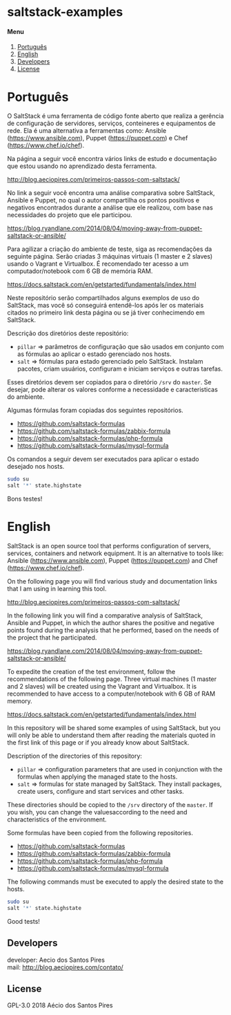 # saltstack-examples

[Português]: #português
[English]: #english
[Developers]: #developers
[License]: #license

#### Menu

1. [Português][Português]
2. [English][English]
3. [Developers][Developers]
4. [License][License]

# Português

O SaltStack é uma ferramenta de código fonte aberto que realiza a gerência de
configuração de servidores, serviços, conteineres e equipamentos de rede.
Ela é uma alternativa a ferramentas como: Ansible (https://www.ansible.com),
Puppet (https://puppet.com) e Chef (https://www.chef.io/chef).

Na página a seguir você encontra vários links de estudo e documentação que estou
usando no aprendizado desta ferramenta.

http://blog.aeciopires.com/primeiros-passos-com-saltstack/

No link a seguir você encontra uma análise comparativa sobre SaltStack, Ansible
e Puppet, no qual o autor compartilha os pontos positivos e negativos encontrados
durante a análise que ele realizou, com base nas necessidades do projeto que ele
participou.

https://blog.ryandlane.com/2014/08/04/moving-away-from-puppet-saltstack-or-ansible/

Para agilizar a criação do ambiente de teste, siga as recomendações da seguinte
página. Serão criadas 3 máquinas virtuais (1 master e 2 slaves) usando o Vagrant
e Virtualbox. É recomendado ter acesso a um computador/notebook com 6 GB de
memória RAM.

https://docs.saltstack.com/en/getstarted/fundamentals/index.html

Neste repositório serão compartilhados alguns exemplos de uso do SaltStack, mas
você só conseguirá entendê-los após ler os materiais citados no primeiro link
desta página ou se já tiver conhecimendo em SaltStack.

Descrição dos diretórios deste repositório:

* ``pillar`` => parâmetros de configuração que são usados em conjunto com as fórmulas
ao aplicar o estado gerenciado nos hosts.
* ``salt`` => fórmulas para estado gerenciado pelo SaltStack. Instalam pacotes,
criam usuários, configuram e iniciam serviços e outras tarefas.

Esses diretórios devem ser copiados para o diretório ``/srv`` do ``master``. Se desejar,
pode alterar os valores conforme a necessidade e caracteristicas do ambiente.

Algumas fórmulas foram copiadas dos seguintes repositórios.

* https://github.com/saltstack-formulas
* https://github.com/saltstack-formulas/zabbix-formula
* https://github.com/saltstack-formulas/php-formula
* https://github.com/saltstack-formulas/mysql-formula

Os comandos a seguir devem ser executados para aplicar o estado desejado nos hosts.

```bash
sudo su
salt '*' state.highstate
```
Bons testes!

# English

SaltStack is an open source tool that performs configuration of servers, services,
containers and network equipment. It is an alternative to tools like:
Ansible (https://www.ansible.com), Puppet (https://puppet.com) and Chef
(https://www.chef.io/chef).

On the following page you will find various study and documentation links that I am
using in learning this tool.

http://blog.aeciopires.com/primeiros-passos-com-saltstack/

In the following link you will find a comparative analysis of SaltStack, Ansible
and Puppet, in which the author shares the positive and negative points found
during the analysis that he performed, based on the needs of the project that he
participated.

https://blog.ryandlane.com/2014/08/04/moving-away-from-puppet-saltstack-or-ansible/

To expedite the creation of the test environment, follow the recommendations of the
following page. Three virtual machines (1 master and 2 slaves) will be created using
the Vagrant and Virtualbox. It is recommended to have access to a computer/notebook
with 6 GB of RAM memory.

https://docs.saltstack.com/en/getstarted/fundamentals/index.html

In this repository will be shared some examples of using SaltStack, but you will
only be able to understand them after reading the materials quoted in the first link
of this page or if you already know about SaltStack.

Description of the directories of this repository:

* ``pillar`` => configuration parameters that are used in conjunction with the formulas
when applying the managed state to the hosts.
* ``salt`` => formulas for state managed by SaltStack. They install packages,
create users, configure and start services and other tasks.

These directories should be copied to the ``/srv`` directory of the ``master``. If you wish,
you can change the values ​​according to the need and characteristics of the environment.

Some formulas have been copied from the following repositories.

* https://github.com/saltstack-formulas
* https://github.com/saltstack-formulas/zabbix-formula
* https://github.com/saltstack-formulas/php-formula
* https://github.com/saltstack-formulas/mysql-formula

The following commands must be executed to apply the desired state to the hosts.

```bash
sudo su
salt '*' state.highstate
```

Good tests!

## Developers

developer: Aecio dos Santos Pires<br>
mail: http://blog.aeciopires.com/contato/

## License

GPL-3.0 2018 Aécio dos Santos Pires

